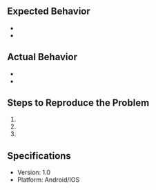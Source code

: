 ## Expected Behavior
  * 
  *
## Actual Behavior
  *
  *
## Steps to Reproduce the Problem

  1.
  2.
  3.

## Specifications

  - Version: 1.0
  - Platform: Android/IOS

